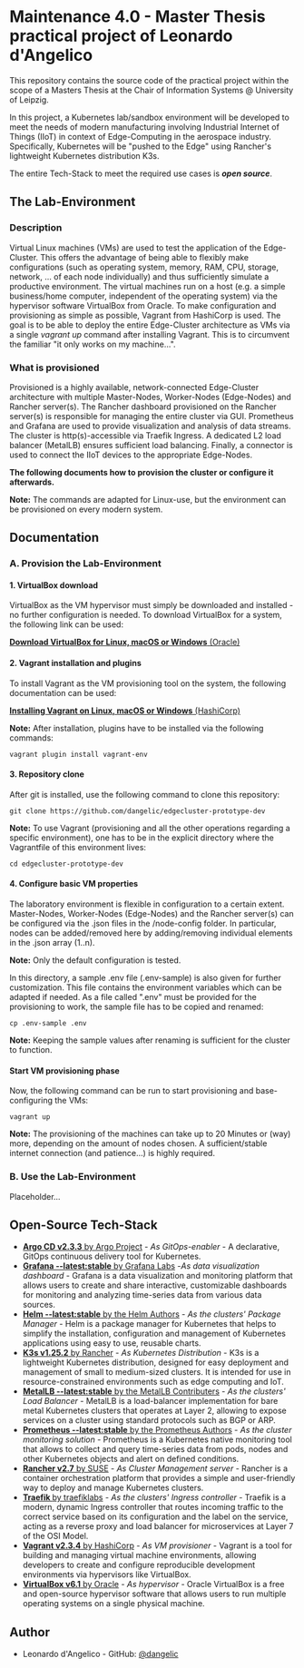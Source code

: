 
# Maintenance 4.0 - Master Thesis practical project of Leonardo d'Angelico

This repository contains the source code of the practical project within the scope of a Masters Thesis at the Chair of Information Systems @ University of Leipzig.

In this project, a Kubernetes lab/sandbox environment will be developed to meet the needs of modern manufacturing involving Industrial Internet of Things (IIoT) in context of Edge-Computing in the aerospace industry. Specifically, Kubernetes will be "pushed to the Edge" using Rancher's lightweight Kubernetes distribution K3s.

The entire Tech-Stack to meet the required use cases is ***open source***.


## The Lab-Environment

### Description

Virtual Linux machines (VMs) are used to test the application of the Edge-Cluster. This offers the advantage of being able to flexibly make configurations (such as operating system, memory, RAM, CPU, storage, network, ... of each node individually) and thus sufficiently simulate a productive environment. 
The virtual machines run on a host (e.g. a simple business/home computer, independent of the operating system) via the hypervisor software VirtualBox from Oracle.
To make configuration and provisioning as simple as possible, Vagrant from HashiCorp is used. The goal is to be able to deploy the entire Edge-Cluster architecture as VMs via a single *vagrant up* command after installing Vagrant. This is to circumvent the familiar "it only works on my machine...".

### What is provisioned

Provisioned is a highly available, network-connected Edge-Cluster architecture with multiple Master-Nodes, Worker-Nodes (Edge-Nodes) and Rancher server(s). 
The Rancher dashboard provisioned on the Rancher server(s) is responsible for managing the entire cluster via GUI. 
Prometheus and Grafana are used to provide visualization and analysis of data streams. The cluster is http(s)-accessible via Traefik Ingress. A dedicated L2 load balancer (MetalLB) ensures sufficient load balancing. Finally, a connector is used to connect the IIoT devices to the appropriate Edge-Nodes.

**The following documents how to provision the cluster or configure it afterwards.**

**Note:** The commands are adapted for Linux-use, but the environment can be provisioned on every modern system.

## Documentation

### A. Provision the Lab-Environment

#### 1. VirtualBox download
VirtualBox as the VM hypervisor must simply be downloaded and installed - no further configuration is needed. 
To download VirtualBox for a system, the following link can be used:

[**Download VirtualBox for Linux, macOS or Windows** (Oracle)](https://www.virtualbox.org/wiki/Downloads)

#### 2. Vagrant installation and plugins

To install Vagrant as the VM provisioning tool on the system, the following documentation can be used:

[**Installing Vagrant on Linux, macOS or Windows** (HashiCorp)](https://developer.hashicorp.com/vagrant/downloads)

**Note:** After installation, plugins have to be installed via the following commands:

```vagrant plugin install vagrant-env```

#### 3. Repository clone

After git is installed, use the following command to clone this repository:

```git clone https://github.com/dangelic/edgecluster-prototype-dev```

**Note:** To use Vagrant (provisioning and all the other operations regarding a specific environment), one has to be in the explicit directory where the Vagrantfile of this environment lives:

```cd edgecluster-prototype-dev```

#### 4. Configure basic VM properties
The laboratory environment is flexible in configuration to a certain extent. 
Master-Nodes, Worker-Nodes (Edge-Nodes) and the Rancher server(s) can be configured via the .json files in the /node-config folder. 
In particular, nodes can be added/removed here by adding/removing individual elements in the .json array (1..n).

**Note:** Only the default configuration is tested.

In this directory, a sample .env file (.env-sample) is also given for further customization. 
This file contains the environment variables which can be adapted if needed. 
As a file called ".env" must be provided for the provisioning to work, the sample file has to be copied and renamed:

```cp .env-sample .env```

**Note:** Keeping the sample values after renaming is sufficient for the cluster to function.

#### Start VM provisioning phase

Now, the following command can be run to start provisioning and base-configuring the VMs:

```vagrant up```

**Note:** The provisioning of the machines can take up to 20 Minutes or (way) more, depending on the amount of nodes chosen.
A sufficient/stable internet connection (and patience...) is highly required.

### B. Use the Lab-Environment

Placeholder...


## Open-Source Tech-Stack

- [**Argo CD v2.3.3** by Argo Project](https://argo-cd.readthedocs.io/en/stable/) - *As GitOps-enabler* - A declarative, GitOps continuous delivery tool for Kubernetes.
- [**Grafana --latest:stable** by Grafana Labs](https://grafana.com/) -*As data visualization dashboard* - Grafana is a data visualization and monitoring platform that allows users to create and share interactive, customizable dashboards for monitoring and analyzing time-series data from various data sources.
- [**Helm --latest:stable** by the Helm Authors](https://helm.sh/) - *As the clusters' Package Manager* - Helm is a package manager for Kubernetes that helps to simplify the installation, configuration and management of Kubernetes applications using easy to use, reusable charts.
- [**K3s v1.25.2** by Rancher](https://k3s.io/) - *As Kubernetes Distribution* - K3s is a lightweight Kubernetes distribution, designed for easy deployment and management of small to medium-sized clusters. It is intended for use in resource-constrained environments such as edge computing and IoT.
- [**MetalLB --latest:stable** by the MetalLB Contributers](https://metallb.universe.tf/) - *As the clusters' Load Balancer* - MetalLB is a load-balancer implementation for bare metal Kubernetes clusters that operates at Layer 2, allowing to expose services on a cluster using standard protocols such as BGP or ARP.
- [**Prometheus --latest:stable** by the Prometheus Authors](https://prometheus.io/docs/prometheus/latest/configuration/configuration/) - *As the cluster monitoring solution* - Prometheus is a Kubernetes native monitoring tool that allows to collect and query time-series data from pods, nodes and other Kubernetes objects and alert on defined conditions.
- [**Rancher v2.7** by SUSE](https://www.suse.com/c/rancher_blog/whats-new-in-rancher-2-7/) - *As Cluster Management server* - Rancher is a container orchestration platform that provides a simple and user-friendly way to deploy and manage Kubernetes clusters.
- [**Traefik <latest>** by traefiklabs](https://traefik.io/traefik/) - *As the clusters' Ingress controller* - Traefik is a modern, dynamic Ingress controller that routes incoming traffic to the correct service based on its configuration and the label on the service, acting as a reverse proxy and load balancer for microservices at Layer 7 of the OSI Model.
- [**Vagrant v2.3.4** by HashiCorp](https://www.vagrantup.com/) - *As VM provisioner* - Vagrant is a tool for building and managing virtual machine environments, allowing developers to create and configure reproducible development environments via hypervisors like VirtualBox.
- [**VirtualBox v6.1** by Oracle](https://www.virtualbox.org/) - *As hypervisor* - Oracle VirtualBox is a free and open-source hypervisor software that allows users to run multiple operating systems on a single physical machine.
## Author

- Leonardo d'Angelico - GitHub: [@dangelic](https://www.github.com/dangelic)
